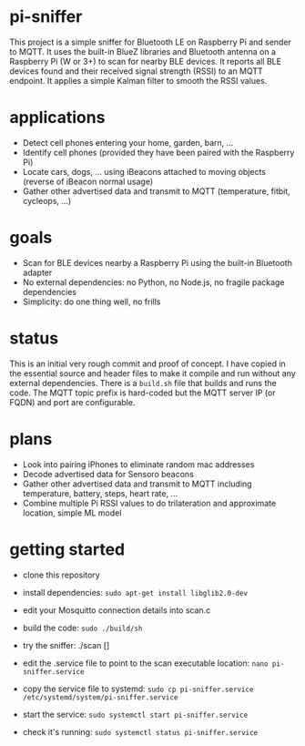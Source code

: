 # pi-sniffer
This project is a simple sniffer for Bluetooth LE on Raspberry Pi and sender to MQTT. It uses the built-in BlueZ libraries and Bluetooth antenna on a Raspberry Pi (W or 3+) to scan for nearby BLE devices. 
It reports all BLE devices found and their received signal strength (RSSI) to an MQTT endpoint. It applies a simple
Kalman filter to smooth the RSSI values.

# applications
* Detect cell phones entering your home, garden, barn, ...
* Identify cell phones (provided they have been paired with the Raspberry Pi)
* Locate cars, dogs, ... using iBeacons attached to moving objects (reverse of iBeacon normal usage) 
* Gather other advertised data and transmit to MQTT (temperature, fitbit, cycleops, ...)

# goals
* Scan for BLE devices nearby a Raspberry Pi using the built-in Bluetooth adapter
* No external dependencies: no Python, no Node.js, no fragile package dependencies
* Simplicity: do one thing well, no frills

# status
This is an initial very rough commit and proof of concept. I have copied in the essential source and header files to make it compile and run without any external dependencies. There is a `build.sh` file that builds and runs the code. 
The MQTT topic prefix is hard-coded but the MQTT server IP (or FQDN) and port are configurable.

# plans
* Look into pairing iPhones to eliminate random mac addresses
* Decode advertised data for Sensoro beacons
* Gather other advertised data and transmit to MQTT including temperature, battery, steps, heart rate, ...
* Combine multiple Pi RSSI values to do trilateration and approximate location, simple ML model

# getting started

* clone this repository
* install dependencies:    `sudo apt-get install libglib2.0-dev`
* edit your Mosquitto connection details into scan.c
* build the code:   `sudo ./build/sh`
* try the sniffer: ./scan <mqtt server ip> [<port>]
* edit the .service file to point to the scan executable location:
    `nano pi-sniffer.service`

* copy the service file to systemd:
    `sudo cp pi-sniffer.service /etc/systemd/system/pi-sniffer.service`

* start the service:
    `sudo systemctl start pi-sniffer.service`

* check it's running:
    `sudo systemctl status pi-sniffer.service`



